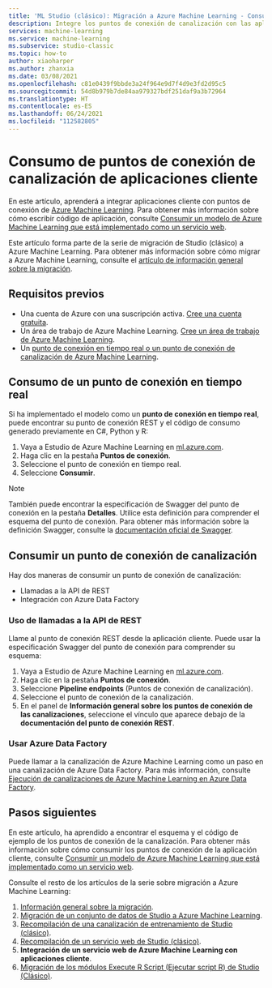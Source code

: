 ```yaml
---
title: 'ML Studio (clásico): Migración a Azure Machine Learning - Consumo de puntos de conexión de canalización'
description: Integre los puntos de conexión de canalización con las aplicaciones cliente en Azure Machine Learning.
services: machine-learning
ms.service: machine-learning
ms.subservice: studio-classic
ms.topic: how-to
author: xiaoharper
ms.author: zhanxia
ms.date: 03/08/2021
ms.openlocfilehash: c81e0439f9bbde3a24f964e9d7f4d9e3fd2d95c5
ms.sourcegitcommit: 54d8b979b7de84aa979327bdf251daf9a3b72964
ms.translationtype: HT
ms.contentlocale: es-ES
ms.lasthandoff: 06/24/2021
ms.locfileid: "112582805"
---
```

# <a name="consume-pipeline-endpoints-from-client-applications"></a>Consumo de puntos de conexión de canalización de aplicaciones cliente

En este artículo, aprenderá a integrar aplicaciones cliente con puntos de conexión de [Azure Machine Learning](../index.yml). Para obtener más información sobre cómo escribir código de aplicación, consulte [Consumir un modelo de Azure Machine Learning que está implementado como un servicio web](../how-to-consume-web-service.md).

Este artículo forma parte de la serie de migración de Studio (clásico) a Azure Machine Learning. Para obtener más información sobre cómo migrar a Azure Machine Learning, consulte el [artículo de información general sobre la migración](migrate-overview.md).

## <a name="prerequisites"></a>Requisitos previos

- Una cuenta de Azure con una suscripción activa. [Cree una cuenta gratuita](https://azure.microsoft.com/free/?WT.mc_id=A261C142F).
- Un área de trabajo de Azure Machine Learning. [Cree un área de trabajo de Azure Machine Learning](../how-to-manage-workspace.md#create-a-workspace).
- Un [punto de conexión en tiempo real o un punto de conexión de canalización de Azure Machine Learning](migrate-rebuild-web-service.md).


## <a name="consume-a-real-time-endpoint"></a>Consumo de un punto de conexión en tiempo real 

Si ha implementado el modelo como un **punto de conexión en tiempo real**, puede encontrar su punto de conexión REST y el código de consumo generado previamente en C#, Python y R:

1. Vaya a Estudio de Azure Machine Learning en [ml.azure.com](https://ml.azure.com).
1. Haga clic en la pestaña **Puntos de conexión**.
1. Seleccione el punto de conexión en tiempo real.
1. Seleccione **Consumir**.

> [!NOTE]
> También puede encontrar la especificación de Swagger del punto de conexión en la pestaña **Detalles**. Utilice esta definición para comprender el esquema del punto de conexión. Para obtener más información sobre la definición Swagger, consulte la [documentación oficial de Swagger](https://swagger.io/docs/specification/2-0/what-is-swagger/).


## <a name="consume-a-pipeline-endpoint"></a>Consumir un punto de conexión de canalización

Hay dos maneras de consumir un punto de conexión de canalización:

- Llamadas a la API de REST
- Integración con Azure Data Factory

### <a name="use-rest-api-calls"></a>Uso de llamadas a la API de REST

Llame al punto de conexión REST desde la aplicación cliente. Puede usar la especificación Swagger del punto de conexión para comprender su esquema:

1. Vaya a Estudio de Azure Machine Learning en [ml.azure.com](https://ml.azure.com).
1. Haga clic en la pestaña **Puntos de conexión**.
1. Seleccione **Pipeline endpoints** (Puntos de conexión de canalización).
1. Seleccione el punto de conexión de la canalización.
1. En el panel de **Información general sobre los puntos de conexión de las canalizaciones**, seleccione el vínculo que aparece debajo de la **documentación del punto de conexión REST**.

### <a name="use-azure-data-factory"></a>Usar Azure Data Factory

Puede llamar a la canalización de Azure Machine Learning como un paso en una canalización de Azure Data Factory. Para más información, consulte [Ejecución de canalizaciones de Azure Machine Learning en Azure Data Factory](../../data-factory/transform-data-machine-learning-service.md).


## <a name="next-steps"></a>Pasos siguientes

En este artículo, ha aprendido a encontrar el esquema y el código de ejemplo de los puntos de conexión de la canalización. Para obtener más información sobre cómo consumir los puntos de conexión de la aplicación cliente, consulte [Consumir un modelo de Azure Machine Learning que está implementado como un servicio web](../how-to-consume-web-service.md).

Consulte el resto de los artículos de la serie sobre migración a Azure Machine Learning: 
1. [Información general sobre la migración](migrate-overview.md).
1. [Migración de un conjunto de datos de Studio a Azure Machine Learning](migrate-register-dataset.md).
1. [Recompilación de una canalización de entrenamiento de Studio (clásico)](migrate-rebuild-experiment.md).
1. [Recompilación de un servicio web de Studio (clásico)](migrate-rebuild-web-service.md).
1. **Integración de un servicio web de Azure Machine Learning con aplicaciones cliente**.
1. [Migración de los módulos Execute R Script (Ejecutar script R) de Studio (Clásico)](migrate-execute-r-script.md).